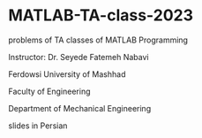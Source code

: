 # MATLAB-TA-class-2023
problems of TA classes of MATLAB Programming

Instructor: Dr. Seyede Fatemeh Nabavi

Ferdowsi University of Mashhad

Faculty of Engineering

Department of Mechanical Engineering

slides in Persian
